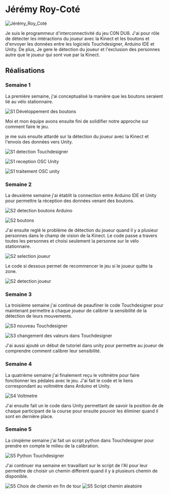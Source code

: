# Jérémy Roy-Coté

 ![Jérémy_Roy_Coté](../img/jeremy_roy-cote.webp)

Je suis le programmeur d'interconnectivité du jeu C0N DU8. J'ai pour rôle de détecter les intéractions du joueur avec la Kinect et les boutons et d'envoyer les données entre les logiciels Touchdesigner, Arduino IDE et Unity. De plus, Je gere le détection du joueur et l'exclusion des personnes autre que le joueur qui sont vue par la Kinect.

 ## Réalisations

### Semaine 1

La première semaine, j'ai conceptualisé la manière que les boutons seraient lié au vélo stationnaire.

![S1 Développement des boutons](./img/Semaine_1_conception_Boutons.webp)

Moi et mon équipe avons ensuite fini de solidifier notre approche sur comment faire le jeu.

je me suis ensuite attardé sur la détection du joueur avec la Kinect et l'envois des données vers Unity.

![S1 detection Touchdesigner](./img/Semaine_1-Touchdesigner.webp)

![S1 reception OSC Unity](./img/Semaine_1_Unity_Reception_OSC_Basique.webp)

![S1 traitement OSC unity](./img/Semaine_1_Unity_Traitement_OSC.webp)

### Semaine 2

La deuxième semaine j'ai établit la connection entre Arduino IDE et Unity pour permettre la réception des données venant des boutons.

![S2 detection boutons Arduino](./img/Semaine_2_Arduino_Bouton.webp)

![S2 boutons](./img/Semaine_2_Boutons.webp)

J'ai ensuite reglé le problème de détection du joueur quand il y a plusieur personnes dans le champ de vision de la Kinect. Le code passe a travers toutes les personnes et choisi seulement la personne sur le vélo stationnaire.

![S2 selection joueur](./img/Semaine_2_Touchdesigner_Selection_Joueur.webp)

Le code si dessous permet de recommencer le jeu si le joueur quitte la zone.

![S2 detection joueur](./img/Semaine_2_Unity_Detection_Joueur.webp)


### Semaine 3

La troisième semaine j'ai continué de peaufiner le code Touchdesigner pour maintenant permettre à chaque joueur de calibrer la sensibilité de la détection de leurs mouvements.

![S3 nouveau Touchdesigner](./img/Semaine_3_Touchdesigner.webp)

![S3 changement des valeurs dans Touchdesigner](./img/Semaine_3_Touchdesigner_Calibration.webp)

J'ai aussi ajouté un début de tutoriel dans unity pour permettre au joueur de comprendre comment calibrer leur sensibilité.

### Semaine 4

La quatrième semaine j'ai finalement reçu le voltmètre pour faire fonctionner les pédales avec le jeu. J'ai fait le code et le liens correspondant au voltmètre dans Arduino et Unity. 

![S4 Voltmetre](./img/Semaine_4_Voltmetre.wepb)

J'ai ensuite fait un le code dans Unity permettant de savoir la position de de chaque participant de la course pour ensuite pouvoir les éliminer quand il sont en dernière place.

### Semaine 5

La cinqième semaine j'ai fait un script python dans Touchdesigner pour prendre en compte le milieu de la calibration.

![S5 Python Touchdesigner](./img/Semaine_5_Touchdesigner_Python_Scaling.webp)

J'ai continuer ma semaine en travaillant sur le script de l'AI pour leur permettre de choisir un chemin different quand il y à plusieurs chemin de disponible.

![S5 Choix de chemin en fin de tour](./img/Semaine_5_Chemin_Aleatoire_Fin_Tour.webp)
![S5 Script chemin aleatoire](./img/Semaine_5_Chemin_Aleatoire.webp)

